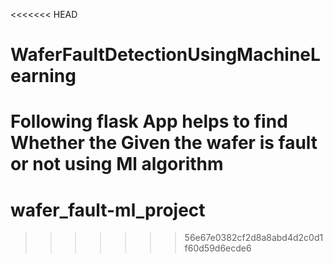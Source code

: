 <<<<<<< HEAD
# WaferFaultDetectionUsingMachineLearning
Following flask App helps to find Whether  the  Given the wafer is fault or not using Ml algorithm
=======
# wafer_fault-ml_project
>>>>>>> 56e67e0382cf2d8a8abd4d2c0d1f60d59d6ecde6
